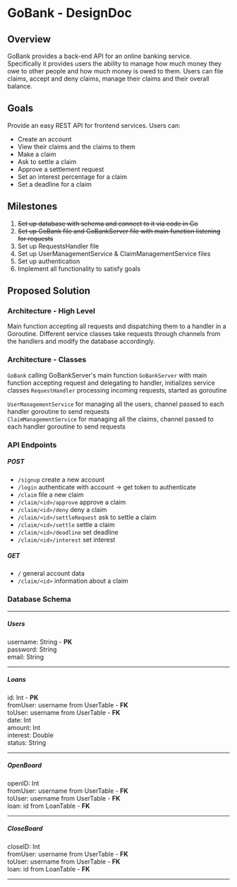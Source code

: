 # GoBank - DesignDoc

## Overview
GoBank provides a back-end API for an online banking service.  
Specifically it provides users the ability to manage how much money they owe to other people and how much money is owed to them.
Users can file claims, accept and deny claims, manage their claims and their overall balance.

## Goals
Provide an easy REST API for frontend services.
Users can:  
- Create an account
- View their claims and the claims to them
- Make a claim
- Ask to settle a claim
- Approve a settlement request
- Set an interest percentage for a claim
- Set a deadline for a claim

## Milestones
1. ~~Set up database with schema and connect to it via code in Go~~
2. ~~Set up GoBank file and GoBankServer file with main function listening for requests~~
3. Set up RequestsHandler file
4. Set up UserManagementService & ClaimManagementService files
5. Set up authentication
6. Implement all functionality to satisfy goals

## Proposed Solution

### Architecture - High Level
Main function accepting all requests and dispatching them to a handler in a Goroutine.
Different service classes take requests through channels from the handlers and modify the database accordingly.


### Architecture - Classes
`GoBank` calling GoBankServer's main function 
`GoBankServer` with main function accepting request and delegating to handler, initializes service classes
`RequestHandler` processing incoming requests, started as goroutine  

`UserManagementService` for managing all the users, channel passed to each handler goroutine to send requests  
`ClaimManagementService` for managing all the claims, channel passed to each handler goroutine to send requests


### API Endpoints

##### POST
- `/signup` create a new account
- `/login` authenticate with account -> get token to authenticate
- `/claim` file a new claim
- `/claim/<id>/approve` approve a claim
- `/claim/<id>/deny` deny a claim
- `/claim/<id>/settleRequest` ask to settle a claim
- `/claim/<id>/settle` settle a claim
- `/claim/<id>/deadline` set deadline
- `/claim/<id>/interest` set interest

##### GET
- `/` general account data
- `/claim/<id>` information about a claim


### Database Schema

---

##### Users
username: String - **PK**  
password: String  
email: String  

---

##### Loans  
id: Int - **PK**  
fromUser: username from UserTable - **FK**    
toUser: username from UserTable - **FK**    
date: Int    
amount: Int  
interest: Double  
status: String  

---

##### OpenBoard
openID: Int  
fromUser:  username from UserTable - **FK**  
toUser:  username from UserTable - **FK**  
loan:  id from LoanTable - **FK**  

---

##### CloseBoard
closeID: Int  
fromUser:  username from UserTable - **FK**  
toUser:  username from UserTable - **FK**  
loan:  id from LoanTable - **FK**

---


